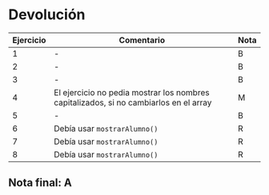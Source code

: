 # Devolución

| Ejercicio | Comentario                                                                            | Nota |
| --------- | ------------------------------------------------------------------------------------- | ---- |
| 1         | -                                                                                     | B    |
| 2         | -                                                                                     | B    |
| 3         | -                                                                                     | B    |
| 4         | El ejercicio no pedia mostrar los nombres capitalizados, si no cambiarlos en el array | M    |
| 5         | -                                                                                     | B    |
| 6         | Debía usar `mostrarAlumno()`                                                          | R    |
| 7         | Debía usar `mostrarAlumno()`                                                          | R    |
| 8         | Debía usar `mostrarAlumno()`                                                          | R    |

## Nota final: **A**
